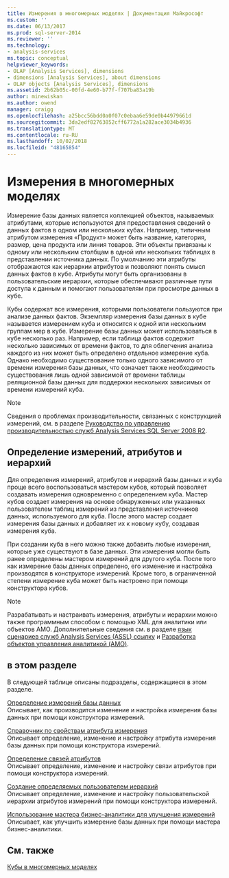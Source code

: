 ```yaml
---
title: Измерения в многомерных моделях | Документация Майкрософт
ms.custom: ''
ms.date: 06/13/2017
ms.prod: sql-server-2014
ms.reviewer: ''
ms.technology:
- analysis-services
ms.topic: conceptual
helpviewer_keywords:
- OLAP [Analysis Services], dimensions
- dimensions [Analysis Services], about dimensions
- OLAP objects [Analysis Services], dimensions
ms.assetid: 2b62b05c-00fd-4e60-b77f-f707ba83a19b
author: minewiskan
ms.author: owend
manager: craigg
ms.openlocfilehash: a25bcc56bdd0a0f07c0ebaa6e59de0b44979661d
ms.sourcegitcommit: 3da2edf82763852cff6772a1a282ace3034b4936
ms.translationtype: MT
ms.contentlocale: ru-RU
ms.lasthandoff: 10/02/2018
ms.locfileid: "48165854"
---
```

# <a name="dimensions-in-multidimensional-models"></a>Измерения в многомерных моделях
  Измерение базы данных является коллекцией объектов, называемых атрибутами, которые используются для предоставления сведений о данных фактов в одном или нескольких кубах. Например, типичным атрибутом измерения «Продукт» может быть название, категория, размер, цена продукта или линия товаров. Эти объекты привязаны к одному или нескольким столбцам в одной или нескольких таблицах в представлении источника данных. По умолчанию эти атрибуты отображаются как иерархии атрибутов и позволяют понять смысл данных фактов в кубе. Атрибуты могут быть организованы в пользовательские иерархии, которые обеспечивают различные пути доступа к данным и помогают пользователям при просмотре данных в кубе.  
  
 Кубы содержат все измерения, которыми пользователи пользуются при анализе данных фактов. Экземпляр измерения базы данных в кубе называется измерением куба и относится к одной или нескольким группам мер в кубе. Измерение базы данных может использоваться в кубе несколько раз. Например, если таблица фактов содержит несколько зависимых от времени фактов, то для облегчения анализа каждого из них может быть определено отдельное измерение куба. Однако необходимо существование только одного зависимого от времени измерения базы данных, что означает также необходимость существования лишь одной зависимой от времени таблицы реляционной базы данных для поддержки нескольких зависимых от времени измерений куба.  
  
> [!NOTE]  
>  Сведения о проблемах производительности, связанных с конструкцией измерений, см. в разделе [Руководство по управлению производительностью служб Analysis Services SQL Server 2008 R2](http://go.microsoft.com/fwlink/?LinkId=306717).  
  
## <a name="defining-dimensions-attributes-and-hierarchies"></a>Определение измерений, атрибутов и иерархий  
 Для определения измерений, атрибутов и иерархий базы данных и куба проще всего воспользоваться мастером кубов, который позволяет создавать измерения одновременно с определением куба. Мастер кубов создает измерения на основе обнаруженных или указанных пользователем таблиц измерений из представления источников данных, используемого для куба. После этого мастер создает измерения базы данных и добавляет их к новому кубу, создавая измерения куба.  
  
 При создании куба в него можно также добавить любые измерения, которые уже существуют в базе данных. Эти измерения могли быть ранее определены мастером измерений для другого куба. После того как измерение базы данных определено, его изменение и настройка производятся в конструкторе измерений. Кроме того, в ограниченной степени измерение куба может быть настроено при помощи конструктора кубов.  
  
> [!NOTE]  
>  Разрабатывать и настраивать измерения, атрибуты и иерархии можно также программным способом с помощью XML для аналитики или объектов AMO. Дополнительные сведения см. в разделе [язык сценариев служб Analysis Services &#40;ASSL&#41; ссылку](../scripting/analysis-services-scripting-language-assl-for-xmla.md) и [Разработка объектов управления аналитикой &#40;AMO&#41;](analysis-management-objects/developing-with-analysis-management-objects-amo.md).  
  
## <a name="in-this-section"></a>в этом разделе  
 В следующей таблице описаны подразделы, содержащиеся в этом разделе.  
  
 [Определение измерений базы данных](define-database-dimensions.md)  
 Описывает, как производится изменение и настройка измерения базы данных при помощи конструктора измерений.  
  
 [Справочник по свойствам атрибута измерения](dimension-attribute-properties-reference.md)  
 Описывает определение, изменение и настройку атрибута измерения базы данных при помощи конструктора измерений.  
  
 [Определение связей атрибутов](attribute-relationships-define.md)  
 Описывает определение, изменение и настройку связи атрибутов при помощи конструктора измерений.  
  
 [Создание определяемых пользователем иерархий](user-defined-hierarchies-create.md)  
 Описывает определение, изменение и настройку пользовательской иерархии атрибутов измерений при помощи конструктора измерений.  
  
 [Использование мастера бизнес-аналитики для улучшения измерений](../use-the-business-intelligence-wizard-to-enhance-dimensions.md)  
 Описывает, как улучшить измерение базы данных при помощи мастера бизнес-аналитики.  
  
## <a name="see-also"></a>См. также  
 [Кубы в многомерных моделях](cubes-in-multidimensional-models.md)  
  
  
